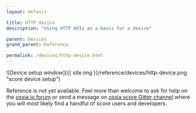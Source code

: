 ```yaml
---
layout: default

title: HTTP device
description: "Using HTTP APIs as a basis for a device"

parent: Devices
grand_parent: Reference

permalink: /devices/http-device.html
---
```


![Device setup window]({{ site.img }}/reference/devices/http-device.png "score device setup")

Reference is not yet available. Feel more than welcome to ask for help on the [ossia.io forum](https://forum.ossia.io) or send a message on [ossia score Gitter channel](https://gitter.im/ossia/score) where you will most likely find a handful of *score* users and developers.